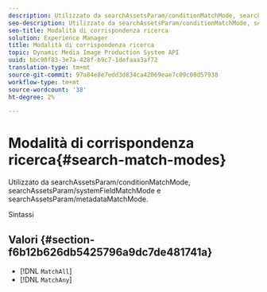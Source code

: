 ```yaml
---
description: Utilizzato da searchAssetsParam/conditionMatchMode, searchAssetsParam/systemFieldMatchMode e searchAssetsParam/metadataMatchMode.
seo-description: Utilizzato da searchAssetsParam/conditionMatchMode, searchAssetsParam/systemFieldMatchMode e searchAssetsParam/metadataMatchMode.
seo-title: Modalità di corrispondenza ricerca
solution: Experience Manager
title: Modalità di corrispondenza ricerca
topic: Dynamic Media Image Production System API
uuid: bbc90f83-3e7a-428f-b9c7-1defaaa3af72
translation-type: tm+mt
source-git-commit: 97a84e8e7edd3d834ca42069eae7c09c00d57938
workflow-type: tm+mt
source-wordcount: '38'
ht-degree: 2%

---
```



# Modalità di corrispondenza ricerca{#search-match-modes}

Utilizzato da searchAssetsParam/conditionMatchMode, searchAssetsParam/systemFieldMatchMode e searchAssetsParam/metadataMatchMode.

Sintassi

## Valori {#section-f6b12b626db5425796a9dc7de481741a}

* [!DNL `MatchAll`]
* [!DNL `MatchAny`]

